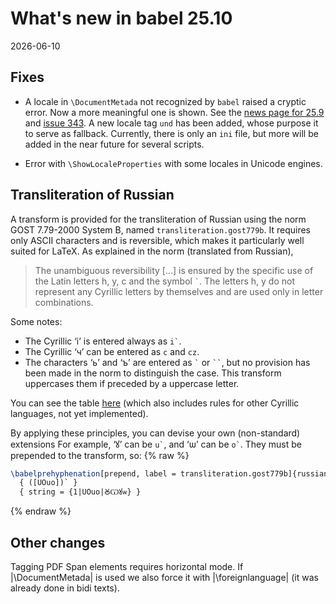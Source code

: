 # What's new in babel 25.10

2026-06-10

## Fixes

* A locale in `\DocumentMetada` not recognized by `babel` raised a
  cryptic error. Now a more meaningful one is shown. See the [news page
  for
  25.9](https://latex3.github.io/babel/news/whats-new-in-babel-25.9.html)
  and [issue 343](https://github.com/latex3/babel/issues/343). A new
  locale tag `und` has been added, whose purpose it to serve as
  fallback. Currently, there is only an `ini` file, but more will be
  added in the near future for several scripts.

* Error with `\ShowLocaleProperties` with some locales in Unicode
  engines.

## Transliteration of Russian

A transform is provided for the transliteration of Russian using the
norm GOST 7.79-2000 System B, named `transliteration.gost779b`. It
requires only ASCII characters and is reversible, which makes it
particularly well suited for LaTeX. As explained in the norm
(translated from Russian),
> The unambiguous reversibility [...] is ensured by the specific use of
> the Latin letters h, y, c and the symbol `` ` ``. The letters h, y do
> not represent any Cyrillic letters by themselves and are used only in
> letter combinations.

Some notes:

* The Cyrillic ‘і’ is entered always as `` i` ``.  
* The Cyrillic ‘ч’ can be entered as `c` and `cz`.  
* The characters ‘ь’ and ‘ъ’ are entered as `` ` `` or ``` `` ```, but
  no provision has been made in the norm to distinguish the case. This
  transform uppercases them if preceded by a uppercase letter.

You can see the table
[here](https://en.wikipedia.org/wiki/GOST_7.79-2000#GOST_7.79_System_B)
(which also includes rules for other Cyrillic languages, not yet
implemented).

By applying these principles, you can devise your own (non-standard)
extensions For example, ‘ꙋ’ can be `` u` ``, and ‘ѡ’ can be ``
o` ``. They must be prepended to the transform, so:
{% raw  %}
```tex
\babelprehyphenation[prepend, label = transliteration.gost779b]{russian}
  { ([UOuo])` }
  { string = {1|UOuo|ꙊѠꙋѡ} }
```
{% endraw %}

## Other changes

Tagging PDF Span elements requires horizontal mode. If |\DocumentMetada|
is used we also force it with |\foreignlanguage| (it was already done
in bidi texts).

